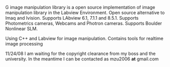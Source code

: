 G image manipulation library is a open source implementation of image manipulation library in the Labview Environment. Open source alternative to Imaq and Ivision. Supports LAbview 6.1, 7.1.1 and 8.5.1. Supports Photometrics cameras, Webcams and Photron cameras. Supports Boulder Nonlinear SLM.

Using C++ and Labview for image manipulation. Contains tools for realtime image processing

11/24/08 I am waiting for the copyright clearance from my boss and the university.
In the meantime I can be contacted as mzu2006    **at**     gmail.com
